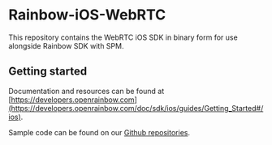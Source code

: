 # Rainbow-iOS-WebRTC
This repository contains the WebRTC iOS SDK in binary form for use alongside Rainbow SDK with SPM.

## Getting started

Documentation and resources can be found at [https://developers.openrainbow.com](https://developers.openrainbow.com/doc/sdk/ios/guides/Getting_Started#/ios).

Sample code can be found on our [Github repositories](https://github.com/Rainbow-CPaaS/Rainbow-iOS-SDK-Samples).